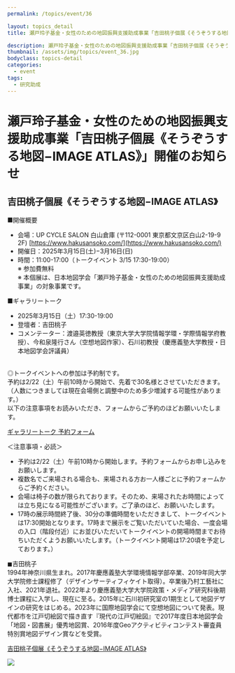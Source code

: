 ```yaml
---
permalink: /topics/event/36

layout: topics_detail
title: 瀬戸玲子基金・女性のための地図振興支援助成事業「吉田桃子個展《そうぞうする地図−IMAGE ATLAS》」開催のお知らせ

description: 瀬戸玲子基金・女性のための地図振興支援助成事業「吉田桃子個展《そうぞうする地図−IMAGE ATLAS》」を、3月15日（木）および16日（土）に開催します。
thumbnail: /assets/img/topics/event_36.jpg
bodyclass: topics-detail
categories:
  - event
tags:
  - 研究助成
---
```


# 瀬戸玲子基金・女性のための地図振興支援助成事業「吉田桃子個展《そうぞうする地図−IMAGE ATLAS》」開催のお知らせ

## 吉田桃子個展《そうぞうする地図−IMAGE ATLAS》
■開催概要

* 会場：UP CYCLE SALON 白山倉庫 (〒112-0001 東京都文京区白山2-19-9 2F) [https://www.hakusansoko.com/](https://www.hakusansoko.com/)
* 開催日：2025年3月15日(土)−3月16日(日)
* 時間：11:00-17:00（トークイベント 3/15 17:30-19:00）<br>
※ 参加費無料<br>
※ 本個展は、日本地図学会「瀬戸玲子基金・女性のための地図振興支援助成事業」の対象事業です。<br>

■ギャラリートーク

* 2025年3月15日（土）17:30-19:00
* 登壇者：吉田桃子
* コメンテーター：渡邉英徳教授（東京大学大学院情報学環・学際情報学府教授）、今和泉隆行さん（空想地図作家）、石川初教授（慶應義塾大学教授・日本地図学会評議員）<br>
<br>
◎トークイベントへの参加は予約制です。<br>
予約は2/22（土）午前10時から開始で、先着で30名様とさせていただきます。<br>
（人数につきましては現在会場側と調整中のため多少増減する可能性があります。）<br>
以下の注意事項をお読みいただき、フォームからご予約のほどお願いいたします。<br>

[ギャラリートーク 予約フォーム](https://form.run/@momocartograph)<br>

＜注意事項・必読＞
* 予約は2/22（土）午前10時から開始します。予約フォームからお申し込みをお願いします。
* 複数名でご来場される場合も、来場される方お一人様ごとに予約フォームからご予約ください。
* 会場は椅子の数が限られております。そのため、来場されたお時間によっては立ち見になる可能性がございます。ご了承のほど、お願いいたします。
* 17時の展示時間終了後、30分の準備時間をいただきまして、トークイベントは17:30開始となります。17時まで展示をご覧いただいていた場合、一度会場の入口（階段付近）にお並びいただいてトークイベントの開場時間までお待ちいただくようお願いいたします。（トークイベント開場は17:20頃を予定しております。）<br>

◼︎吉田桃子<br>
1994年神奈川県生まれ。2017年慶應義塾大学環境情報学部卒業、2019年同大学大学院修士課程修了（デザインサーティフィケイト取得）。卒業後乃村工藝社に入社、2021年退社。2022年より慶應義塾大学大学院政策・メディア研究科後期博士課程に入学し、現在に至る。2015年に石川初研究室の1期生として地図デザインの研究をはじめる。2023年に国際地図学会にて空想地図について発表。現代都市を江戸切絵図で描き直す『現代の江戸切絵図』で2017年度日本地図学会「地図・図書展」優秀地図賞、2016年度Geoアクティビティコンテスト審査員特別賞地図デザイン賞などを受賞。

[吉田桃子個展《そうぞうする地図−IMAGE ATLAS》](../../archive/file/setoreiko_fund/imageatlas2025.pdf)<br>

<img src="../../assets/img/topics/2023-12-21-topics-event_26_a.jpg">
